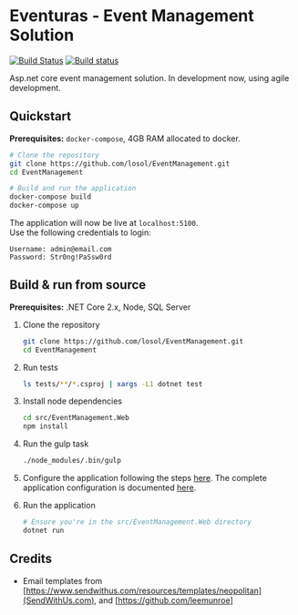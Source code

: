 # Eventuras - Event Management Solution

[![Build Status](https://travis-ci.com/losol/EventManagement.svg?branch=master)](https://travis-ci.com/losol/EventManagement)
[![Build status](https://losolio.visualstudio.com/EventManagement/_apis/build/status/legekurs%20-%20CI)](https://losolio.visualstudio.com/EventManagement/_build/latest?definitionId=11)

Asp.net core event management solution. In development now, using agile development. 

## Quickstart

**Prerequisites:** `docker-compose`, 4GB RAM allocated to docker.

```bash
# Clone the repository
git clone https://github.com/losol/EventManagement.git
cd EventManagement

# Build and run the application
docker-compose build
docker-compose up
```

The application will now be live at `localhost:5100`.   
Use the following credentials to login:

```text
Username: admin@email.com
Password: Str0ng!PaSsw0rd
```

## Build & run from source

**Prerequisites:** .NET Core 2.x, Node, SQL Server

1. Clone the repository

    ```bash
    git clone https://github.com/losol/EventManagement.git
    cd EventManagement
    ```

1. Run tests

    ```bash
    ls tests/**/*.csproj | xargs -L1 dotnet test
    ```

1. Install node dependencies

    ```bash
    cd src/EventManagement.Web
    npm install
    ```

1. Run the gulp task

    ```bash
    ./node_modules/.bin/gulp
    ```

1. Configure the application following the steps [here](./docs/Setup/Install.md#configure-your-app). The complete application configuration is documented [here](./docs/Setup/Configuration.md).

1. Run the application

    ```bash
    # Ensure you're in the src/EventManagement.Web directory
    dotnet run
    ```

## Credits
* Email templates from [https://www.sendwithus.com/resources/templates/neopolitan](SendWithUs.com), and [https://github.com/leemunroe]

